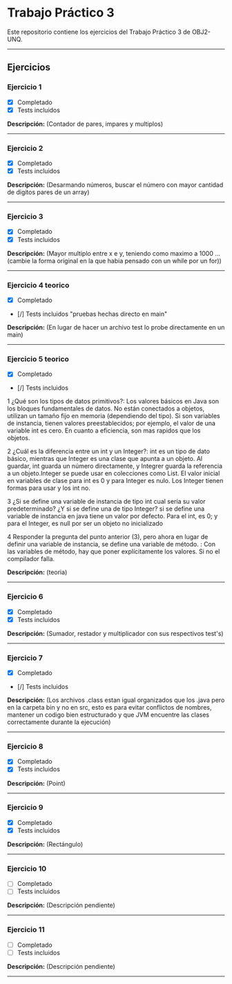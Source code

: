 # Trabajo Práctico 3

Este repositorio contiene los ejercicios del Trabajo Práctico 3 de OBJ2-UNQ.

---

## Ejercicios

### Ejercicio 1
- [x] Completado  
- [x] Tests incluidos  

**Descripción:** (Contador de pares, impares y multiplos)  

---

### Ejercicio 2
- [x] Completado  
- [x] Tests incluidos  

**Descripción:** (Desarmando números, buscar el número con mayor cantidad de digitos pares de un array)  

---

### Ejercicio 3
- [x] Completado  
- [x] Tests incluidos  

**Descripción:** (Mayor multiplo entre x e y, teniendo como maximo a 1000 ...(cambie la forma original en la que habia pensado con un while por un for))  

---

### Ejercicio 4 teorico
- [x] Completado  
- [/] Tests incluidos "pruebas hechas directo en main"  

**Descripción:** (En lugar de hacer un archivo test lo probe directamente en un main)  

---

### Ejercicio 5 teorico
- [x] Completado  
- [/] Tests incluidos  

1 ¿Qué son los tipos de datos primitivos?:
Los ͏valores básicos en Java son los bloques f͏unda͏men͏tales de datos.͏ No e͏stán conectados a objetos, uti͏li͏z͏a͏n un tamaño fijo en memoria (dependiendo del tipo). Si son variables de instan͏cia,͏ tienen valores preestablecidos; por͏ ejemplo, el valor de una variable int es ce͏ro. En cuanto a eficiencia, son mas rapidos que los objetos.

2 ¿Cuál es la diferencia entre un int y un Integer?:
int  es un tipo de dato ͏básico, mientras que Integer es una clase que ap͏unta a un o͏bj͏eto. Al guardar, int guarda un núme͏ro ͏d͏ir͏ectamente, y In͏tegr͏er guarda ͏l͏a referencia a un objeto.Integer se puede usar en colecciones como List. El valo͏r inic͏ial en variables de clase para int es 0 y ͏para Integer es nulo. L͏os Integer t͏iene͏n forma͏s para usar y los int no.

3 ¿Si se define una variable de instancia de tipo int cual sería su valor predeterminado? ¿Y si se define una de tipo Integer? si se define una variable de instancia en java tie͏ne un v͏alor po͏r d͏efecto. Para el int, es 0; y para el Integer, es null por ser un objeto no inicializado

4 Responder la pregunta del punto anterior (3), pero ahora en lugar de definir una variable de instancia, se define una variable de método. :
Con las variables de método, hay que poner explícitament͏e los νalores. Si no el c͏omp͏ilador falla.

**Descripción:** (teoria)  

---

### Ejercicio 6
- [x] Completado  
- [x] Tests incluidos  

**Descripción:** (Sumador, restador y multiplicador con sus respectivos test's)  

---

### Ejercicio 7
- [x] Completado  
- [/] Tests incluidos  

**Descripción:** (Los archivos .class estan igual organizados que los .java pero en la carpeta bin y no en src, esto es para evitar conflictos de nombres, mantener un codigo bien estructurado y que JVM encuentre las clases correctamente durante la ejecución)  

---

### Ejercicio 8
- [x] Completado  
- [x] Tests incluidos  

**Descripción:** (Point)  

---

### Ejercicio 9
- [x] Completado  
- [x] Tests incluidos  

**Descripción:** (Rectángulo)  

---

### Ejercicio 10
- [ ] Completado  
- [ ] Tests incluidos  

**Descripción:** (Descripción pendiente)  

---

### Ejercicio 11
- [ ] Completado  
- [ ] Tests incluidos  

**Descripción:** (Descripción pendiente)  

---
